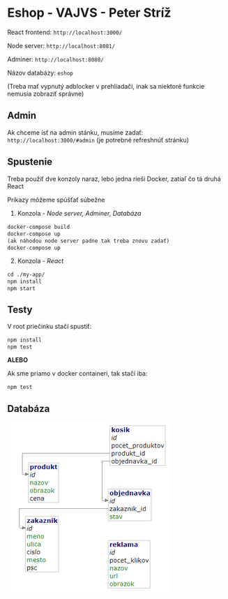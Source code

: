# Eshop - VAJVS - Peter Stríž

React frontend: ```http://localhost:3000/```

Node server:  ```http://localhost:8081/```

Adminer: ```http://localhost:8080/```

Názov databázy: ```eshop```

(Treba mať vypnutý adblocker v prehliadači, inak sa niektoré funkcie nemusia zobraziť správne)

## Admin

Ak chceme ísť na admin stánku, musíme zadať: ```http://localhost:3000/#admin``` (je potrebné refreshnúť stránku)

## Spustenie

Treba použiť dve konzoly naraz, lebo jedna rieši Docker, zatiaľ čo tá druhá React

Príkazy môžeme spúšťať súbežne

1. Konzola - *Node server, Adminer, Databáza*
```
docker-compose build
docker-compose up
(ak náhodou node server padne tak treba znovu zadať)
docker-compose up 
```
2. Konzola - *React*
```
cd ./my-app/
npm install
npm start
```

## Testy

V root priečinku stačí spustiť:

```
npm install 
npm test
```

**ALEBO**

Ak sme priamo v docker containeri, tak stačí iba:
```
npm test
```


## Databáza

![Obrazok schemy](dokumentacia/schema.png)
